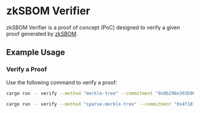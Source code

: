 # zkSBOM Verifier

zkSBOM Verifier is a proof of concept (PoC) designed to verify a given proof generated by [zkSBOM](../zksbom/).

## Example Usage

### Verify a Proof

Use the following command to verify a proof:

```Bash
cargo run -- verify --method "merkle-tree" --commitment "0x0b296e393b96ee4e8f41711eede9b1368bb78a82b85597f682196a4e11061bce" --proof_path "../zksbom/tmp/output/proof.txt"
```

```Bash
cargo run -- verify --method "sparse-merkle-tree" --commitment "0x4f18783d97f63d23feff46ee70256ae81244e13bc67302e24c5fbfc97c14d4e1" --proof_path "../zksbom/tmp/output/proof.txt"
```
